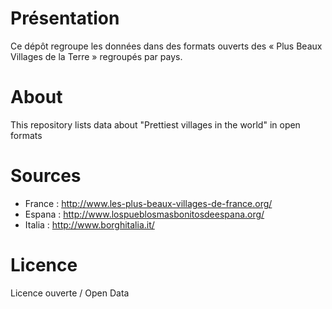
Présentation
============

Ce dépôt regroupe les données dans des formats ouverts des « Plus Beaux Villages de la Terre » regroupés par pays.

About
=====

This repository lists data about "Prettiest villages in the world" in open formats



Sources
=======
- France : http://www.les-plus-beaux-villages-de-france.org/
- Espana : http://www.lospueblosmasbonitosdeespana.org/
- Italia : http://www.borghitalia.it/

Licence
=======
Licence ouverte / Open Data

